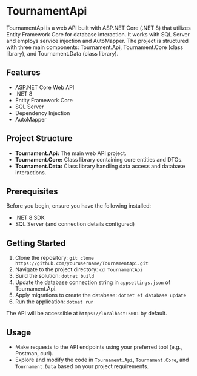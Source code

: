 # TournamentApi

TournamentApi is a web API built with ASP.NET Core (.NET 8) that utilizes Entity Framework Core for database interaction. It works with SQL Server and employs service injection and AutoMapper. The project is structured with three main components: Tournament.Api, Tournament.Core (class library), and Tournament.Data (class library).

## Features

- ASP.NET Core Web API
- .NET 8
- Entity Framework Core
- SQL Server
- Dependency Injection
- AutoMapper

## Project Structure

- **Tournament.Api:** The main web API project.
- **Tournament.Core:** Class library containing core entities and DTOs.
- **Tournament.Data:** Class library handling data access and database interactions.

## Prerequisites

Before you begin, ensure you have the following installed:

- .NET 8 SDK
- SQL Server (and connection details configured)

## Getting Started

1. Clone the repository: `git clone https://github.com/yourusername/TournamentApi.git`
2. Navigate to the project directory: `cd TournamentApi`
3. Build the solution: `dotnet build`
4. Update the database connection string in `appsettings.json` of Tournament.Api.
5. Apply migrations to create the database: `dotnet ef database update`
6. Run the application: `dotnet run`

The API will be accessible at `https://localhost:5001` by default.

## Usage

- Make requests to the API endpoints using your preferred tool (e.g., Postman, curl).
- Explore and modify the code in `Tournament.Api`, `Tournament.Core`, and `Tournament.Data` based on your project requirements.


